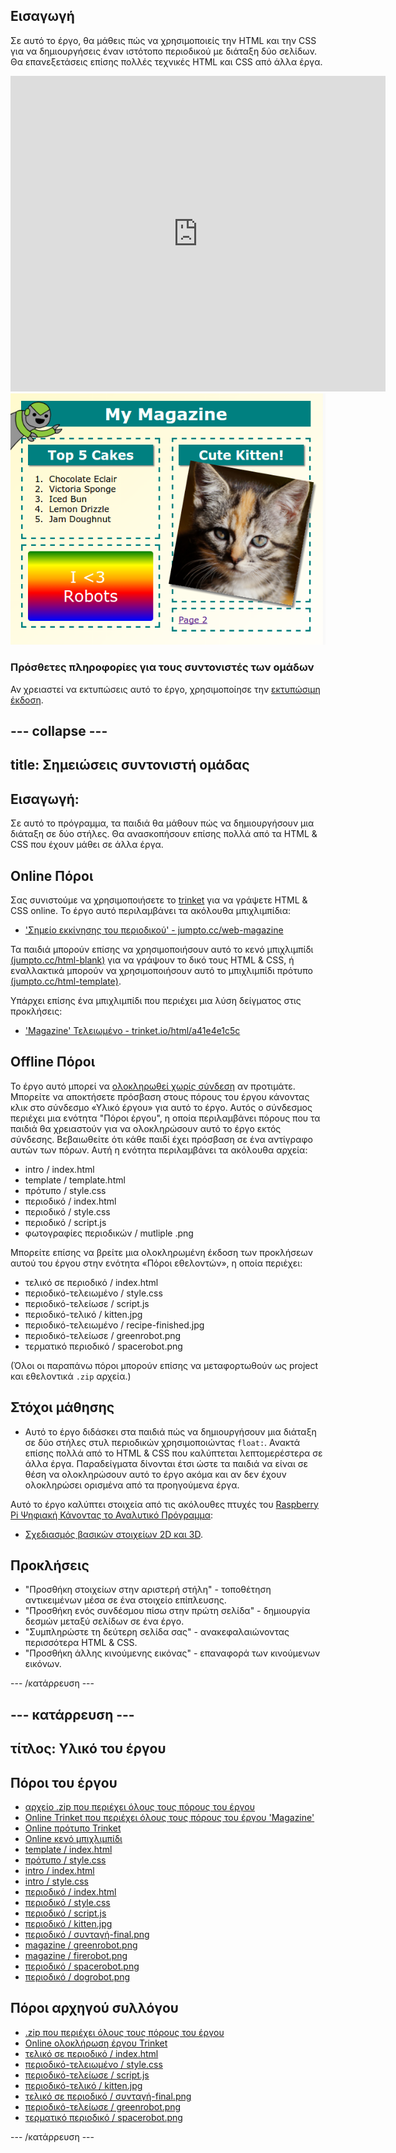 ## Εισαγωγή

Σε αυτό το έργο, θα μάθεις πώς να χρησιμοποιείς την HTML και την CSS για να δημιουργήσεις έναν ιστότοπο περιοδικού με διάταξη δύο σελίδων. Θα επανεξετάσεις επίσης πολλές τεχνικές HTML και CSS από άλλα έργα.

<div class="trinket">
  <iframe src="https://trinket.io/embed/html/a41e4e1c5c?outputOnly=true&start=result" width="600" height="505" frameborder="0" marginwidth="0" marginheight="0" allowfullscreen>
  </iframe>
  <img src="images/magazine-final.png">
</div>

### Πρόσθετες πληροφορίες για τους συντονιστές των ομάδων

Αν χρειαστεί να εκτυπώσεις αυτό το έργο, χρησιμοποίησε την [εκτυπώσιμη έκδοση](https://projects.raspberrypi.org/en/projects/magazine/print).

## \--- collapse \---

## title: Σημειώσεις συντονιστή ομάδας

## Εισαγωγή:

Σε αυτό το πρόγραμμα, τα παιδιά θα μάθουν πώς να δημιουργήσουν μια διάταξη σε δύο στήλες. Θα ανασκοπήσουν επίσης πολλά από τα HTML & CSS που έχουν μάθει σε άλλα έργα.

## Online Πόροι

Σας συνιστούμε να χρησιμοποιήσετε το [trinket](https://trinket.io/) για να γράψετε HTML & CSS online. Το έργο αυτό περιλαμβάνει τα ακόλουθα μπιχλιμπίδια:

* ['Σημείο εκκίνησης του περιοδικού' - jumpto.cc/web-magazine](http://jumpto.cc/web-magazine)

Τα παιδιά μπορούν επίσης να χρησιμοποιήσουν αυτό το κενό μπιχλιμπίδι [(jumpto.cc/html-blank)](http://jumpto.cc/html-blank) για να γράψουν το δικό τους HTML & CSS, ή εναλλακτικά μπορούν να χρησιμοποιήσουν αυτό το μπιχλιμπίδι πρότυπο [(jumpto.cc/html-template)](http://jumpto.cc/html-template).

Υπάρχει επίσης ένα μπιχλιμπίδι που περιέχει μια λύση δείγματος στις προκλήσεις:

* ['Magazine' Τελειωμένο - trinket.io/html/a41e4e1c5c](https://trinket.io/html/a41e4e1c5c)

## Offline Πόροι

Το έργο αυτό μπορεί να [ολοκληρωθεί χωρίς σύνδεση](https://www.codeclubprojects.org/en-GB/resources/webdev-working-offline/) αν προτιμάτε. Μπορείτε να αποκτήσετε πρόσβαση στους πόρους του έργου κάνοντας κλικ στο σύνδεσμο «Υλικό έργου» για αυτό το έργο. Αυτός ο σύνδεσμος περιέχει μια ενότητα "Πόροι έργου", η οποία περιλαμβάνει πόρους που τα παιδιά θα χρειαστούν για να ολοκληρώσουν αυτό το έργο εκτός σύνδεσης. Βεβαιωθείτε ότι κάθε παιδί έχει πρόσβαση σε ένα αντίγραφο αυτών των πόρων. Αυτή η ενότητα περιλαμβάνει τα ακόλουθα αρχεία:

* intro / index.html
* template / template.html
* πρότυπο / style.css
* περιοδικό / index.html
* περιοδικό / style.css
* περιοδικό / script.js
* φωτογραφίες περιοδικών / mutliple .png

Μπορείτε επίσης να βρείτε μια ολοκληρωμένη έκδοση των προκλήσεων αυτού του έργου στην ενότητα «Πόροι εθελοντών», η οποία περιέχει:

* τελικό σε περιοδικό / index.html
* περιοδικό-τελειωμένο / style.css
* περιοδικό-τελείωσε / script.js
* περιοδικό-τελικό / kitten.jpg
* περιοδικό-τελειωμένο / recipe-finished.jpg
* περιοδικό-τελείωσε / greenrobot.png
* τερματικό περιοδικό / spacerobot.png

(Όλοι οι παραπάνω πόροι μπορούν επίσης να μεταφορτωθούν ως project και εθελοντικά `.zip` αρχεία.)

## Στόχοι μάθησης

* Αυτό το έργο διδάσκει στα παιδιά πώς να δημιουργήσουν μια διάταξη σε δύο στήλες στυλ περιοδικών χρησιμοποιώντας `float:`. Ανακτά επίσης πολλά από το HTML & CSS που καλύπτεται λεπτομερέστερα σε άλλα έργα. Παραδείγματα δίνονται έτσι ώστε τα παιδιά να είναι σε θέση να ολοκληρώσουν αυτό το έργο ακόμα και αν δεν έχουν ολοκληρώσει ορισμένα από τα προηγούμενα έργα. 

Αυτό το έργο καλύπτει στοιχεία από τις ακόλουθες πτυχές του [Raspberry Pi Ψηφιακή Κάνοντας το Αναλυτικό Πρόγραμμα](http://rpf.io/curriculum):

* [Σχεδιασμός βασικών στοιχείων 2D και 3D](https://www.raspberrypi.org/curriculum/design/creator).

## Προκλήσεις

* "Προσθήκη στοιχείων στην αριστερή στήλη" - τοποθέτηση αντικειμένων μέσα σε ένα στοιχείο επίπλευσης.
* "Προσθήκη ενός συνδέσμου πίσω στην πρώτη σελίδα" - δημιουργία δεσμών μεταξύ σελίδων σε ένα έργο.
* "Συμπληρώστε τη δεύτερη σελίδα σας" - ανακεφαλαιώνοντας περισσότερα HTML & CSS.
* "Προσθήκη άλλης κινούμενης εικόνας" - επαναφορά των κινούμενων εικόνων.

\--- /κατάρρευση \---

## \--- κατάρρευση \---

## τίτλος: Υλικό του έργου

## Πόροι του έργου

* [αρχείο .zip που περιέχει όλους τους πόρους του έργου](resources/magazine-project-resources.zip)
* [Online Trinket που περιέχει όλους τους πόρους του έργου 'Magazine'](http://jumpto.cc/web-magazine)
* [Online πρότυπο Trinket](http://jumpto.cc/trinket-template)
* [Online κενό μπιχλιμπίδι](http://jumpto.cc/trinket-blank)
* [template / index.html](resources/template-index.html)
* [πρότυπο / style.css](resources/template-style.css)
* [intro / index.html](resources/intro-index.html)
* [intro / style.css](resources/intro-style.css)
* [περιοδικό / index.html](resources/magazine-index.html)
* [περιοδικό / style.css](resources/magazine-style.css)
* [περιοδικό / script.js](resources/magazine-script.js)
* [περιοδικό / kitten.jpg](resources/magazine-kitten.jpg)
* [περιοδικό / συνταγή-final.png](resources/magazine-recipe-final.png)
* [magazine / greenrobot.png](resources/magazine-greenrobot.png)
* [magazine / firerobot.png](resources/magazine-firerobot.png)
* [περιοδικό / spacerobot.png](resources/magazine-spacerobot.png)
* [περιοδικό / dogrobot.png](resources/magazine-dogrobot.png)

## Πόροι αρχηγού συλλόγου

* [.zip που περιέχει όλους τους πόρους του έργου](resources/magazine-volunteer-resources.zip)
* [Online ολοκλήρωση έργου Trinket](https://trinket.io/html/a41e4e1c5c)
* [τελικό σε περιοδικό / index.html](resources/magazine-finished-index.html)
* [περιοδικό-τελειωμένο / style.css](resources/magazine-finished-style.css)
* [περιοδικό-τελείωσε / script.js](resources/magazine-finished-script.js)
* [περιοδικό-τελικό / kitten.jpg](resources/magazine-finished-kitten.jpg)
* [τελικό σε περιοδικό / συνταγή-final.png](resources/magazine-finished-recipe-final.png)
* [περιοδικό-τελείωσε / greenrobot.png](resources/magazine-finished-greenrobot.png)
* [τερματικό περιοδικό / spacerobot.png](resources/magazine-finished-spacerobot.png)

\--- /κατάρρευση \---